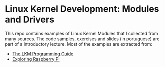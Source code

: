 # Linux Kernel Development: Modules and Drivers

This repo contains examples of Linux Kernel Modules that I collected from many sources. The code samples, exercises and slides (in portuguese) are part of a introductory lecture. Most of the examples are extracted from:

* [The LKM Programming Guide](https://sysprog21.github.io/lkmpg/)
* [Exploring Raspberry Pi](https://www.amazon.com.br/Exploring-Raspberry-Pi-Interfacing-Embedded-ebook/dp/B01H2KNGX8)